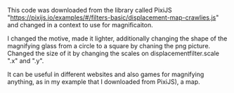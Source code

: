 This code was downloaded from the library called PixiJS 
"https://pixijs.io/examples/#/filters-basic/displacement-map-crawlies.js" and changed in a context to use for magnificaiton. 

I changed the motive, made it lighter, additionally changing the shape of the magnifying glass from a circle to a square
by chaning the png picture. Changed the size of it by changing the scales on displacementfilter.scale ".x" and ".y". 

It can be useful in different websites and also games for magnifying anything, as in my example that I downloaded from
PixiJS), a map. 
